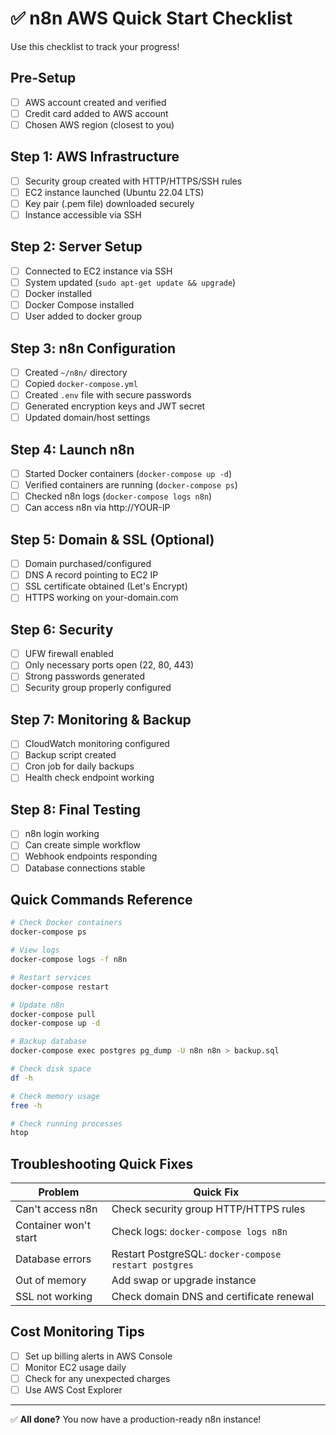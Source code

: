 # ✅ n8n AWS Quick Start Checklist

Use this checklist to track your progress!

## Pre-Setup

- [ ] AWS account created and verified
- [ ] Credit card added to AWS account
- [ ] Chosen AWS region (closest to you)

## Step 1: AWS Infrastructure

- [ ] Security group created with HTTP/HTTPS/SSH rules
- [ ] EC2 instance launched (Ubuntu 22.04 LTS)
- [ ] Key pair (.pem file) downloaded securely
- [ ] Instance accessible via SSH

## Step 2: Server Setup

- [ ] Connected to EC2 instance via SSH
- [ ] System updated (`sudo apt-get update && upgrade`)
- [ ] Docker installed
- [ ] Docker Compose installed
- [ ] User added to docker group

## Step 3: n8n Configuration

- [ ] Created `~/n8n/` directory
- [ ] Copied `docker-compose.yml`
- [ ] Created `.env` file with secure passwords
- [ ] Generated encryption keys and JWT secret
- [ ] Updated domain/host settings

## Step 4: Launch n8n

- [ ] Started Docker containers (`docker-compose up -d`)
- [ ] Verified containers are running (`docker-compose ps`)
- [ ] Checked n8n logs (`docker-compose logs n8n`)
- [ ] Can access n8n via http://YOUR-IP

## Step 5: Domain & SSL (Optional)

- [ ] Domain purchased/configured
- [ ] DNS A record pointing to EC2 IP
- [ ] SSL certificate obtained (Let's Encrypt)
- [ ] HTTPS working on your-domain.com

## Step 6: Security

- [ ] UFW firewall enabled
- [ ] Only necessary ports open (22, 80, 443)
- [ ] Strong passwords generated
- [ ] Security group properly configured

## Step 7: Monitoring & Backup

- [ ] CloudWatch monitoring configured
- [ ] Backup script created
- [ ] Cron job for daily backups
- [ ] Health check endpoint working

## Step 8: Final Testing

- [ ] n8n login working
- [ ] Can create simple workflow
- [ ] Webhook endpoints responding
- [ ] Database connections stable

## Quick Commands Reference

```bash
# Check Docker containers
docker-compose ps

# View logs
docker-compose logs -f n8n

# Restart services
docker-compose restart

# Update n8n
docker-compose pull
docker-compose up -d

# Backup database
docker-compose exec postgres pg_dump -U n8n n8n > backup.sql

# Check disk space
df -h

# Check memory usage
free -h

# Check running processes
htop
```

## Troubleshooting Quick Fixes

| Problem               | Quick Fix                                             |
| --------------------- | ----------------------------------------------------- |
| Can't access n8n      | Check security group HTTP/HTTPS rules                 |
| Container won't start | Check logs: `docker-compose logs n8n`                 |
| Database errors       | Restart PostgreSQL: `docker-compose restart postgres` |
| Out of memory         | Add swap or upgrade instance                          |
| SSL not working       | Check domain DNS and certificate renewal              |

## Cost Monitoring Tips

- [ ] Set up billing alerts in AWS Console
- [ ] Monitor EC2 usage daily
- [ ] Check for any unexpected charges
- [ ] Use AWS Cost Explorer

---

✅ **All done?** You now have a production-ready n8n instance!
